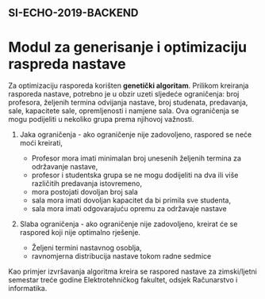 ## SI-ECHO-2019-BACKEND
# Modul za generisanje i optimizaciju raspreda nastave

Za optimizaciju rasporeda korišten **genetički algoritam**. Prilikom kreiranja rasporeda nastave, potrebno je u obzir uzeti sljedeće ograničenja: broj profesora, željenih termina odvijanja nastave, broj studenata, predavanja, sale, kapacitete sale, opremljenosti i namjene sala.
Ova ograničenja se mogu podijeliti u nekoliko grupa prema njihovoj važnosti. 
  1. Jaka ograničenja - ako ograničenje nije zadovoljeno, raspored se neće moći kreirati,
      - Profesor mora imati minimalan broj unesenih željenih termina za održavanje nastave, 
      - profesor i studentska grupa se ne mogu dodijeliti na dva ili više različitih predavanja istovremeno,
      - mora postojati dovoljan broj sala 
      - sala mora imati dovoljan kapacitet da bi primila sve studenta,
      - sala mora imati odgovarajuću opremu za održavaje nastave

  2. Slaba ograničenja - ako ograničenje nije zadovoljeno, kreirat će se raspored koji nije optimalno rješenje.
      - Željeni termini nastavnog osoblja,
      - ravnomjerna distribucija nastave tokom radne sedmice
     
Kao primjer izvršavanja algoritma kreira se raspored nastave za zimski/ljetni semestar treće godine Elektrotehničkog fakultet, odsjek Računarstvo i informatika. 
